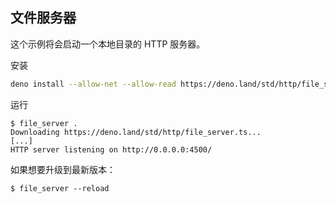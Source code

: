 ## 文件服务器

这个示例将会启动一个本地目录的 HTTP 服务器。

安装

```bash
deno install --allow-net --allow-read https://deno.land/std/http/file_server.ts
```

运行

```shell
$ file_server .
Downloading https://deno.land/std/http/file_server.ts...
[...]
HTTP server listening on http://0.0.0.0:4500/
```

如果想要升级到最新版本：

```shell
$ file_server --reload
```

